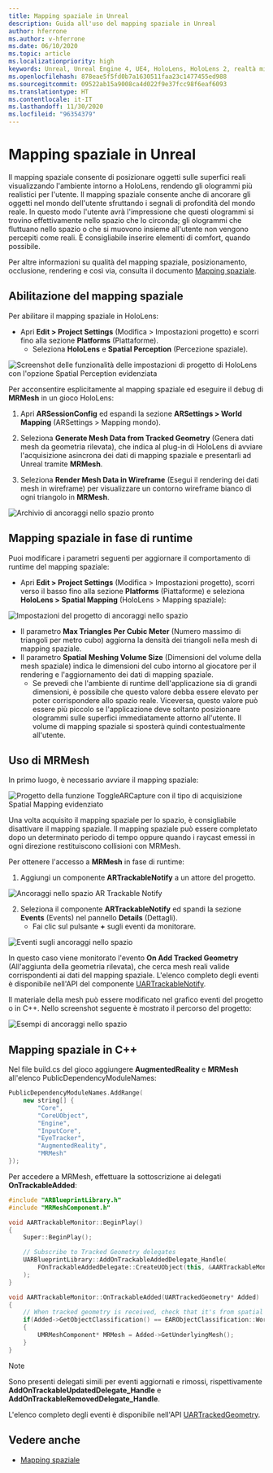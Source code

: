 ```yaml
---
title: Mapping spaziale in Unreal
description: Guida all'uso del mapping spaziale in Unreal
author: hferrone
ms.author: v-hferrone
ms.date: 06/10/2020
ms.topic: article
ms.localizationpriority: high
keywords: Unreal, Unreal Engine 4, UE4, HoloLens, HoloLens 2, realtà mista, sviluppo, funzionalità, documentazione, guide, ologrammi, mapping spaziale, visore VR realtà mista, visore VR di windows mixed reality, visore per realtà virtuale
ms.openlocfilehash: 878eae5f5fd0b7a1630511faa23c1477455ed988
ms.sourcegitcommit: 09522ab15a9008ca4d022f9e37fcc98f6eaf6093
ms.translationtype: HT
ms.contentlocale: it-IT
ms.lasthandoff: 11/30/2020
ms.locfileid: "96354379"
---
```

# <a name="spatial-mapping-in-unreal"></a>Mapping spaziale in Unreal

Il mapping spaziale consente di posizionare oggetti sulle superfici reali visualizzando l'ambiente intorno a HoloLens, rendendo gli ologrammi più realistici per l'utente. Il mapping spaziale consente anche di ancorare gli oggetti nel mondo dell'utente sfruttando i segnali di profondità del mondo reale. In questo modo l'utente avrà l'impressione che questi ologrammi si trovino effettivamente nello spazio che lo circonda; gli ologrammi che fluttuano nello spazio o che si muovono insieme all'utente non vengono percepiti come reali. È consigliabile inserire elementi di comfort, quando possibile.

Per altre informazioni su qualità del mapping spaziale, posizionamento, occlusione, rendering e così via, consulta il documento [Mapping spaziale](../../design/spatial-mapping.md).

## <a name="enabling-spatial-mapping"></a>Abilitazione del mapping spaziale

Per abilitare il mapping spaziale in HoloLens:
- Apri **Edit > Project Settings** (Modifica > Impostazioni progetto) e scorri fino alla sezione **Platforms** (Piattaforme).    
    + Seleziona **HoloLens** e **Spatial Perception** (Percezione spaziale).

![Screenshot delle funzionalità delle impostazioni di progetto di HoloLens con l'opzione Spatial Perception evidenziata](images/unreal-spatial-mapping-img-01.png)

Per acconsentire esplicitamente al mapping spaziale ed eseguire il debug di **MRMesh** in un gioco HoloLens:
1. Apri **ARSessionConfig** ed espandi la sezione **ARSettings > World Mapping** (ARSettings > Mapping mondo). 

2. Seleziona **Generate Mesh Data from Tracked Geometry** (Genera dati mesh da geometria rilevata), che indica al plug-in di HoloLens di avviare l'acquisizione asincrona dei dati di mapping spaziale e presentarli ad Unreal tramite **MRMesh**. 
3. Seleziona **Render Mesh Data in Wireframe** (Esegui il rendering dei dati mesh in wireframe) per visualizzare un contorno wireframe bianco di ogni triangolo in **MRMesh**. 

![Archivio di ancoraggi nello spazio pronto](images/unreal-spatialmapping-arsettings.PNG)


## <a name="spatial-mapping-at-runtime"></a>Mapping spaziale in fase di runtime
Puoi modificare i parametri seguenti per aggiornare il comportamento di runtime del mapping spaziale:

- Apri **Edit > Project Settings** (Modifica > Impostazioni progetto), scorri verso il basso fino alla sezione **Platforms** (Piattaforme) e seleziona **HoloLens > Spatial Mapping** (HoloLens > Mapping spaziale): 

![Impostazioni del progetto di ancoraggi nello spazio](images/unreal-spatialmapping-projectsettings.PNG)

- Il parametro **Max Triangles Per Cubic Meter** (Numero massimo di triangoli per metro cubo) aggiorna la densità dei triangoli nella mesh di mapping spaziale.  
- Il parametro **Spatial Meshing Volume Size** (Dimensioni del volume della mesh spaziale) indica le dimensioni del cubo intorno al giocatore per il rendering e l'aggiornamento dei dati di mapping spaziale.  
    + Se prevedi che l'ambiente di runtime dell'applicazione sia di grandi dimensioni, è possibile che questo valore debba essere elevato per poter corrispondere allo spazio reale.  Viceversa, questo valore può essere più piccolo se l'applicazione deve soltanto posizionare ologrammi sulle superfici immediatamente attorno all'utente. Il volume di mapping spaziale si sposterà quindi contestualmente all'utente. 

## <a name="working-with-mrmesh"></a>Uso di MRMesh

In primo luogo, è necessario avviare il mapping spaziale:

![Progetto della funzione ToggleARCapture con il tipo di acquisizione Spatial Mapping evidenziato](images/unreal-spatial-mapping-img-02.png)

Una volta acquisito il mapping spaziale per lo spazio, è consigliabile disattivare il mapping spaziale.  Il mapping spaziale può essere completato dopo un determinato periodo di tempo oppure quando i raycast emessi in ogni direzione restituiscono collisioni con MRMesh.

Per ottenere l'accesso a **MRMesh** in fase di runtime:
1. Aggiungi un componente **ARTrackableNotify** a un attore del progetto. 

![Ancoraggi nello spazio AR Trackable Notify](images/unreal-spatialmapping-artrackablenotify.PNG)

2. Seleziona il componente **ARTrackableNotify** ed spandi la sezione **Events** (Events) nel pannello **Details** (Dettagli). 
    - Fai clic sul pulsante **+** sugli eventi da monitorare. 

![Eventi sugli ancoraggi nello spazio](images/unreal-spatialmapping-events.PNG)

In questo caso viene monitorato l'evento **On Add Tracked Geometry** (All'aggiunta della geometria rilevata), che cerca mesh reali valide corrispondenti ai dati del mapping spaziale. L'elenco completo degli eventi è disponibile nell'API del componente [UARTrackableNotify](https://docs.unrealengine.com/API/Runtime/AugmentedReality/UARTrackableNotifyComponent/index.html). 

Il materiale della mesh può essere modificato nel grafico eventi del progetto o in C++. Nello screenshot seguente è mostrato il percorso del progetto: 

![Esempi di ancoraggi nello spazio](images/unreal-spatialmapping-example.PNG)

## <a name="spatial-mapping-in-c"></a>Mapping spaziale in C++

Nel file build.cs del gioco aggiungere **AugmentedReality** e **MRMesh** all'elenco PublicDependencyModuleNames:

```cpp
PublicDependencyModuleNames.AddRange(
    new string[] {
        "Core",
        "CoreUObject",
        "Engine",
        "InputCore",    
        "EyeTracker",
        "AugmentedReality",
        "MRMesh"
});
```

Per accedere a MRMesh, effettuare la sottoscrizione ai delegati **OnTrackableAdded**:

```cpp
#include "ARBlueprintLibrary.h"
#include "MRMeshComponent.h"

void AARTrackableMonitor::BeginPlay()
{
    Super::BeginPlay();

    // Subscribe to Tracked Geometry delegates
    UARBlueprintLibrary::AddOnTrackableAddedDelegate_Handle(
        FOnTrackableAddedDelegate::CreateUObject(this, &AARTrackableMonitor::OnTrackableAdded)
    );
}

void AARTrackableMonitor::OnTrackableAdded(UARTrackedGeometry* Added)
{
    // When tracked geometry is received, check that it's from spatial mapping
    if(Added->GetObjectClassification() == EARObjectClassification::World)
    {
        UMRMeshComponent* MRMesh = Added->GetUnderlyingMesh();
    }
}
```

> [!NOTE]
> Sono presenti delegati simili per eventi aggiornati e rimossi, rispettivamente **AddOnTrackableUpdatedDelegate_Handle** e **AddOnTrackableRemovedDelegate_Handle**.
>
> L'elenco completo degli eventi è disponibile nell'API [UARTrackedGeometry](https://docs.unrealengine.com/API/Runtime/AugmentedReality/UARTrackedGeometry/index.html).

## <a name="see-also"></a>Vedere anche
* [Mapping spaziale](../../design/spatial-mapping.md)
